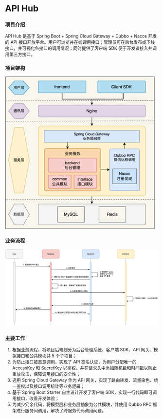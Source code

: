 # API Hub
### 项目介绍
API Hub 是基于 Spring Boot + Spring Cloud Gateway + Dubbo + Nacos 开发的 API 接口开放平台。用户可浏览并在线调用接口；管理员可在后台发布或下线接口，并可视化各接口的调用情况；同时提供了客户端 SDK 便于开发者接入并调用第三方接口。

### 项目架构
![api_arch.png](doc/image/api_arch.png)

### **业务流程**
![api_flow.png](doc/image/api_flow.png)

### 主要工作
1. 根据业务流程，将项目后端划分为后台管理系统、客户端 SDK、API 网关、模拟接口和公共模块共 5 个子项目；
2. 为防止接口被恶意调用，实现了 API 签名认证，为用户分配唯一的 AccessKey 和 SecretKey 以鉴权，并在请求头中添加随机数和时间戳以防止重放攻击，保障调用接口的安全性；
3. 选用 Spring Cloud Gateway 作为 API 网关，实现了路由转发、流量染色、统一鉴权以及接口调用统计等业务逻辑；
4. 基于 Spring Boot Starter 自主设计开发了客户端 SDK，实现一行代码即可调用接口，改善开发体验；
5. 为减少冗余代码，将模型层和业务层抽象为公共模块，并使用 Dubbo RPC 框架进行服务间调用，解决了跨服务代码调用问题。